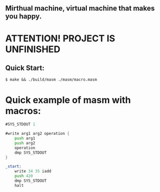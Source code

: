 ## Mirthual machine, virtual machine that makes you happy.

# ATTENTION! **PROJECT IS UNFINISHED**

## Quick Start:
```console
$ make && ./build/masm ./masm/macro.masm
```

# Quick example of masm with macros:
```asm
#SYS_STDOUT 1

#write arg1 arg2 operation {
    push arg1
    push arg2
    operation
    dmp SYS_STDOUT
}

_start:
    write 34 35 iadd
    push 420
    dmp SYS_STDOUT
    halt
```
